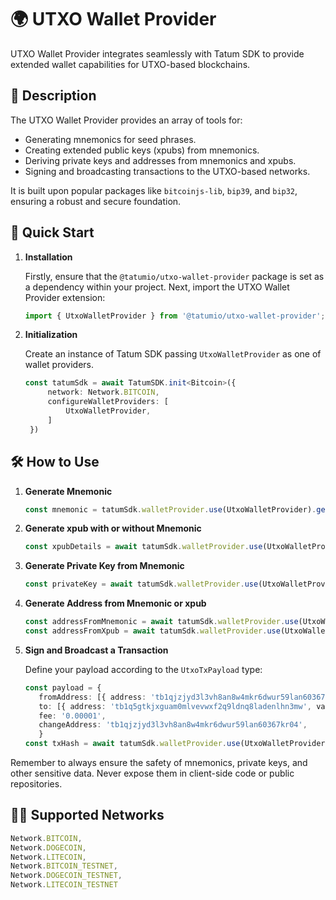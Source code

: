 # 🌍 UTXO Wallet Provider

UTXO Wallet Provider integrates seamlessly with Tatum SDK to provide extended wallet capabilities for UTXO-based blockchains.

## 📖 Description

The UTXO Wallet Provider provides an array of tools for:

- Generating mnemonics for seed phrases.
- Creating extended public keys (xpubs) from mnemonics.
- Deriving private keys and addresses from mnemonics and xpubs.
- Signing and broadcasting transactions to the UTXO-based networks.

It is built upon popular packages like `bitcoinjs-lib`, `bip39`, and `bip32`, ensuring a robust and secure foundation.

## 🚀 Quick Start

1. **Installation**

   Firstly, ensure that the `@tatumio/utxo-wallet-provider` package is set as a dependency within your project. Next, import the UTXO Wallet Provider extension:

   ```typescript
   import { UtxoWalletProvider } from '@tatumio/utxo-wallet-provider';
   ```

2. **Initialization**

   Create an instance of Tatum SDK passing `UtxoWalletProvider` as one of wallet providers.

   ```typescript
   const tatumSdk = await TatumSDK.init<Bitcoin>({
        network: Network.BITCOIN,
        configureWalletProviders: [
            UtxoWalletProvider,
        ]
    })
   ```

## 🛠️ How to Use

1. **Generate Mnemonic**

   ```typescript
   const mnemonic = tatumSdk.walletProvider.use(UtxoWalletProvider).generateMnemonic();
   ```

2. **Generate xpub with or without Mnemonic**

   ```typescript
   const xpubDetails = await tatumSdk.walletProvider.use(UtxoWalletProvider).generateXpub(mnemonic);
   ```

3. **Generate Private Key from Mnemonic**

   ```typescript
   const privateKey = await tatumSdk.walletProvider.use(UtxoWalletProvider).generatePrivateKeyFromMnemonic(mnemonic, 0);
   ```

4. **Generate Address from Mnemonic or xpub**

   ```typescript
   const addressFromMnemonic = await tatumSdk.walletProvider.use(UtxoWalletProvider).generateAddressFromMnemonic(mnemonic, 0);
   const addressFromXpub = await tatumSdk.walletProvider.use(UtxoWalletProvider).generateAddressFromXpub(xpubDetails.xpub, 0);
   ```

5. **Sign and Broadcast a Transaction**

   Define your payload according to the `UtxoTxPayload` type:

   ```typescript
   const payload = {
      fromAddress: [{ address: 'tb1qjzjyd3l3vh8an8w4mkr6dwur59lan60367kr04', privateKey: 'YOUR_PRIVATE_KEY'}],
      to: [{ address: 'tb1q5gtkjxguam0mlvevwxf2q9ldnq8ladenlhn3mw', value: 0.0001 }],
      fee: '0.00001',
      changeAddress: 'tb1qjzjyd3l3vh8an8w4mkr6dwur59lan60367kr04',
      }
   const txHash = await tatumSdk.walletProvider.use(UtxoWalletProvider).signAndBroadcast(payload);
   ```

Remember to always ensure the safety of mnemonics, private keys, and other sensitive data. Never expose them in client-side code or public repositories.

## 🔗🔗 Supported Networks

```typescript
Network.BITCOIN,
Network.DOGECOIN,
Network.LITECOIN,
Network.BITCOIN_TESTNET,
Network.DOGECOIN_TESTNET,
Network.LITECOIN_TESTNET
```

